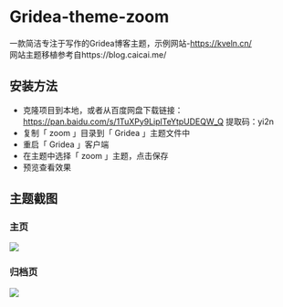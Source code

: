 # Gridea-theme-zoom
一款简洁专注于写作的Gridea博客主题，示例网站-https://kveln.cn/</br>
网站主题移植参考自https://blog.caicai.me/
## 安装方法
- 克隆项目到本地，或者从百度网盘下载链接：https://pan.baidu.com/s/1TuXPy9LiplTeYtpUDEQW_Q 提取码：yi2n 
- 复制「 zoom 」目录到「 Gridea 」主题文件中
- 重启「 Gridea 」客户端
- 在主题中选择「 zoom 」主题，点击保存
- 预览查看效果
## 主题截图
### 主页
![](https://cdn.nlark.com/yuque/0/2019/png/302953/1564474125626-assets/web-upload/79b099ab-6413-4d54-b921-1a4081392cd1.png)
### 归档页
![](https://cdn.nlark.com/yuque/0/2019/png/302953/1564474365981-assets/web-upload/2d4ceb9e-ee45-46c9-9ba6-14ab12b48726.png)

